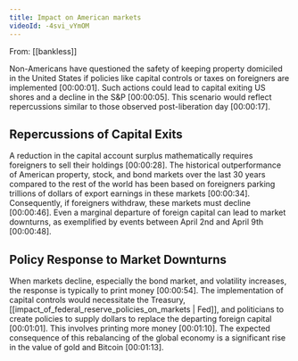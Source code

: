 ```yaml
---
title: Impact on American markets
videoId: -4svi_vYmOM
---
```


From: [[bankless]] <br/> 

Non-Americans have questioned the safety of keeping property domiciled in the United States if policies like capital controls or taxes on foreigners are implemented <a class="yt-timestamp" data-t="00:00:01">[00:00:01]</a>. Such actions could lead to capital exiting US shores and a decline in the S&P <a class="yt-timestamp" data-t="00:00:05">[00:00:05]</a>. This scenario would reflect repercussions similar to those observed post-liberation day <a class="yt-timestamp" data-t="00:00:17">[00:00:17]</a>.

## Repercussions of Capital Exits

A reduction in the capital account surplus mathematically requires foreigners to sell their holdings <a class="yt-timestamp" data-t="00:00:28">[00:00:28]</a>. The historical outperformance of American property, stock, and bond markets over the last 30 years compared to the rest of the world has been based on foreigners parking trillions of dollars of export earnings in these markets <a class="yt-timestamp" data-t="00:00:34">[00:00:34]</a>. Consequently, if foreigners withdraw, these markets must decline <a class="yt-timestamp" data-t="00:00:46">[00:00:46]</a>. Even a marginal departure of foreign capital can lead to market downturns, as exemplified by events between April 2nd and April 9th <a class="yt-timestamp" data-t="00:00:48">[00:00:48]</a>.

## Policy Response to Market Downturns

When markets decline, especially the bond market, and volatility increases, the response is typically to print money <a class="yt-timestamp" data-t="00:00:54">[00:00:54]</a>. The implementation of capital controls would necessitate the Treasury, [[impact_of_federal_reserve_policies_on_markets | Fed]], and politicians to create policies to supply dollars to replace the departing foreign capital <a class="yt-timestamp" data-t="00:01:01">[00:01:01]</a>. This involves printing more money <a class="yt-timestamp" data-t="00:01:10">[00:01:10]</a>. The expected consequence of this rebalancing of the global economy is a significant rise in the value of gold and Bitcoin <a class="yt-timestamp" data-t="00:01:13">[00:01:13]</a>.